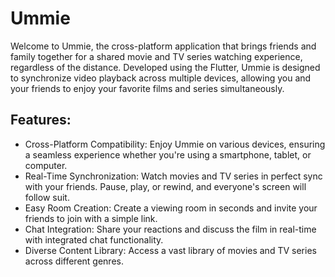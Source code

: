 # Ummie
Welcome to Ummie, the cross-platform application that brings friends and family together for a shared movie and TV series watching experience, regardless of the distance. Developed using the Flutter, Ummie is designed to synchronize video playback across multiple devices, allowing you and your friends to enjoy your favorite films and series simultaneously.

## Features:
- Cross-Platform Compatibility: Enjoy Ummie on various devices, ensuring a seamless experience whether you're using a smartphone, tablet, or computer.
- Real-Time Synchronization: Watch movies and TV series in perfect sync with your friends. Pause, play, or rewind, and everyone's screen will follow suit.
- Easy Room Creation: Create a viewing room in seconds and invite your friends to join with a simple link.
- Chat Integration: Share your reactions and discuss the film in real-time with integrated chat functionality.
- Diverse Content Library: Access a vast library of movies and TV series across different genres.
